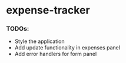 # expense-tracker

### TODOs:

- Style the application
- Add update functionality in expenses panel
- Add error handlers for form panel